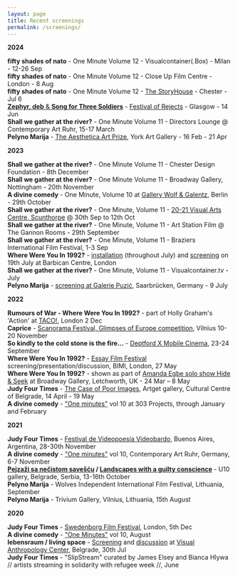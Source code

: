 ```yaml
---
layout: page
title: Recent screenings
permalink: /screenings/ 
---
```


**2024**  

**fifty shades of nato** - One Minute Volume 12 - Visualcontainer(.Box) - Milan - 12-26 Sep  
**fifty shades of nato** - One Minute Volume 12 - Close Up Film Centre - London - 8 Aug  
**fifty shades of nato** - One Minute Volume 12 - [The StoryHouse](https://www.storyhouse.com/whats-on/one-minute/) - Chester - Jul 6  
[**Zephyr, deb** & **Song for Three Soldiers**](https://www.rastko.co.uk/rejects2024/) - [Festival of Rejects](https://www.instagram.com/p/C7UjvU8IK3z) - Glasgow - 14 Jun  
**Shall we gather at the river?** - One Minute Volume 11 - Directors Lounge @ Contemporary Art Ruhr, 15-17 March  
**Pelyno Marija** - [The Aesthetica Art Prize](https://artprize.aestheticamagazine.com/projects/beatrice-bukantyte-rastko-novakovic/), York Art Gallery - 16 Feb - 21 Apr  
  
**2023** 

**Shall we gather at the river?** - One Minute Volume 11 - Chester Design Foundation - 8th December  
**Shall we gather at the river?** - One Minute Volume 11 - Broadway Gallery, Nottingham -  20th November  
**A divine comedy** - One Minute, Volume 10 at [Gallery Wolf & Galentz](https://wolf-galentz.de/en/), Berlin - 29th October  
**Shall we gather at the river?** - One Minute, Volume 11 - [20-21 Visual Arts Centre, Scunthorpe](https://www.2021visualartscentre.co.uk/one-minute-films-volume-11/) @ 30th Sep to 12th Oct  
**Shall we gather at the river?** - One Minute, Volume 11 - Art Station Film @ The Gannon Rooms - 29th September   
**Shall we gather at the river?** - One Minute, Volume 11 - Braziers International Film Festival, 1-3 Sep  
**Where Were You In 1992?** - [installation](https://www.barbican.org.uk/whats-on/2023/event/where-were-you-in-1992) (throughout July) and [screening](https://www.barbican.org.uk/whats-on/2023/event/where-were-you-in-1992-conversation-with-amanda-egbe) on 19th July at Barbican Centre, London  
**Shall we gather at the river?** - One Minute, Volume 11 - Visualcontainer.tv - July   
**Pelyno Marija** - [screening at Galerie Puzić](https://gallery-puzic.com/im-osten-nichts-neues-finissage/), Saarbrücken, Germany - 9 July    
  
**2022**  

**Rumours of War - Where Were You In 1992?** - part of Holly Graham's 'Action' at [TACO!](https://web.archive.org/web/20221129130452/https://taco.org.uk/ACTION-SCREENINGS), London 2 Dec  
**Caprice** - [Scanorama Festival, Glimpses of Europe competition](https://web.archive.org/web/20221103222519/https://scanorama.lt/en/edition/2022/films/caprice?back=https%3A%2F%2Fscanorama.lt%2Fen%2Fedition%2F2022%3Ftype%3Dselection%26selection%3D273%2A), Vilnius 10-20 November  
**So kindly to the cold stone is the fire…** - [Deptford X Mobile Cinema](https://web.archive.org/web/20220915130926/https://deptfordx.org/event/izzy-mcevoy-and-jemma-egan-mobile-cinema/), 23-24 September  
**Where Were You In 1992?** - [Essay Film Festival](https://web.archive.org/web/20220412181308/https://www.bbk.ac.uk/events/remote_event_view?id=29830) screening/presentation/discussion, BIMI, London, 27 May    
**Where Were You In 1992?** - shown as part of [Amanda Egbe solo show Hide & Seek](http://web.archive.org/web/20220402184945/https://www.broadway-letchworth.com/amandaegbehideandseek) at Broadway Gallery, Letchworth, UK - 24 Mar – 8 May  
**Judy Four Times** - [The Case of Poor Images](https://web.archive.org/web/20220412180828/https://www.kcb.org.rs/2022/04/slucaj-siromasnih-slika-grupna-medjunarodna-izlozba/), Artget gallery, Cultural Centre of Belgrade, 14 April - 19 May     
**A divine comedy** - ["One minutes"](http://oneminuteartistfilms.blogspot.com/2022/01/one-minute-volume-ten-screening-at-303.html) vol 10 at 303 Projects, through January and February  
  
**2021**  

**Judy Four Times** - [Festival de Videopoesía Videobardo](https://videobardo.wixsite.com/home/programaci%C3%B3n), Buenos Aires, Argentina, 28-30th November  
**A divine comedy** - ["One minutes"](http://oneminuteartistfilms.blogspot.com/2020/10/one-minutes-to-screen-at-contemporary.html) vol 10, Contemporary Art Ruhr, Germany, 6-7 November    
**[Pejzaži sa nečistom savešću](http://u10.rs/2021/pejzazi-sa-necistom-savescu/) / [Landscapes with a guilty conscience](http://u10.rs/2021/landscapes-with-a-guilty-conscience/)** - U10 gallery, Belgrade, Serbia, 13-16th October  
**Pelyno Marija** - Wolves Independent International Film Festival, Lithuania, September  
**Pelyno Marija** - Trivium Gallery, Vilnius, Lithuania, 15th August    

**2020**

**Judy Four Times** - [Swedenborg Film Festival](https://www.swedenborg.org.uk/events/swedenborg-film-festival-2020/), London, 5th Dec  
**A divine comedy** - ["One Minutes"](http://oneminuteartistfilms.blogspot.com/2020/07/one-minute-volume-ten.html) vol 10, August  
**lebensraum / living space** - [Screening](https://www.facebook.com/events/3367177669984542/) and [discussion](http://www.rastko.co.uk//images/ovekove%C4%8Deno.gif) at [Visual Anthropology Center](https://visualanthropologycenter.com/), Belgrade, 30th Jul  
**Judy Four Times** - "SlipStream" curated by James Elsey and Bianca Hlywa // artists streaming in solidarity with refugee week //, June 
